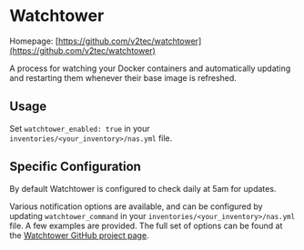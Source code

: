 # Watchtower

Homepage: [https://github.com/v2tec/watchtower](https://github.com/v2tec/watchtower)

A process for watching your Docker containers and automatically updating and restarting
them whenever their base image is refreshed.

## Usage

Set `watchtower_enabled: true` in your `inventories/<your_inventory>/nas.yml` file.

## Specific Configuration

By default Watchtower is configured to check daily at 5am for updates.

Various notification options are available, and can be configured by updating
`watchtower_command` in your `inventories/<your_inventory>/nas.yml` file. A few examples
are provided. The full set of options can be found at the
[Watchtower GitHub project page](https://github.com/v2tec/watchtower).
